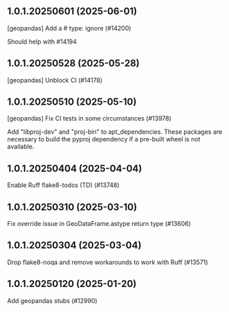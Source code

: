## 1.0.1.20250601 (2025-06-01)

[geopandas] Add a # type: ignore (#14200)

Should help with #14194

## 1.0.1.20250528 (2025-05-28)

[geopandas] Unblock CI (#14178)

## 1.0.1.20250510 (2025-05-10)

[geopandas] Fix CI tests in some circumstances (#13978)

Add "libproj-dev" and "proj-bin" to apt_dependencies.
These packages are necessary to build the pyproj
dependency if a pre-built wheel is not available.

## 1.0.1.20250404 (2025-04-04)

Enable Ruff flake8-todos (TD) (#13748)

## 1.0.1.20250310 (2025-03-10)

Fix override issue in GeoDataFrame.astype return type (#13606)

## 1.0.1.20250304 (2025-03-04)

Drop flake8-noqa and remove workarounds to work with Ruff (#13571)

## 1.0.1.20250120 (2025-01-20)

Add geopandas stubs (#12990)

